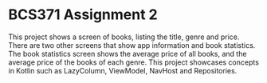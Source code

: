 # BCS371 Assignment 2
This project shows a screen of books, listing the title, genre and price. There are two other screens that show app information and book statistics. The book statistics screen shows the average price of all books, and the average price of the books of each genre. This project showcases concepts in Kotlin such as LazyColumn, ViewModel, NavHost and Repositories.
